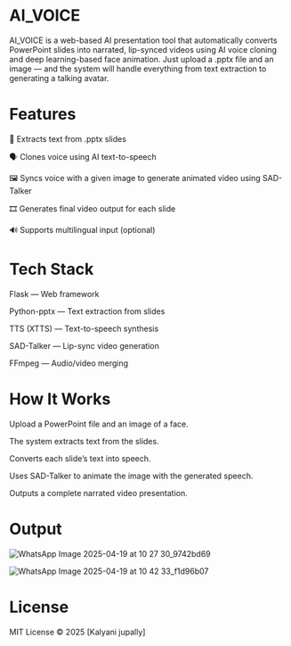 # AI_VOICE

AI_VOICE is a web-based AI presentation tool that automatically converts PowerPoint slides into narrated, lip-synced videos using AI voice cloning and deep learning-based face animation. Just upload a .pptx file and an image — and the system will handle everything from text extraction to generating a talking avatar.

# Features
🧠 Extracts text from .pptx slides

🗣️ Clones voice using AI text-to-speech

🖼️ Syncs voice with a given image to generate animated video using SAD-Talker

🎞️ Generates final video output for each slide

🔊 Supports multilingual input (optional)

# Tech Stack
Flask — Web framework

Python-pptx — Text extraction from slides

TTS (XTTS) — Text-to-speech synthesis

SAD-Talker — Lip-sync video generation

FFmpeg — Audio/video merging

# How It Works
Upload a PowerPoint file and an image of a face.

The system extracts text from the slides.

Converts each slide’s text into speech.

Uses SAD-Talker to animate the image with the generated speech.

Outputs a complete narrated video presentation.

# Output

![WhatsApp Image 2025-04-19 at 10 27 30_9742bd69](https://github.com/user-attachments/assets/c8ee997f-78ec-48ce-ac47-af3a04935a75)

![WhatsApp Image 2025-04-19 at 10 42 33_f1d96b07](https://github.com/user-attachments/assets/eb173e08-37bf-4457-b1c9-b984db376348)


# License
MIT License © 2025 [Kalyani jupally]
